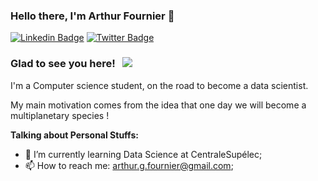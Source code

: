### Hello there, I'm Arthur Fournier 👋

[![Linkedin Badge](https://img.shields.io/badge/-LinkedIn-0e76a8?style=flat-square&logo=Linkedin&logoColor=white)](https://www.linkedin.com/in/arthur-fournier-0347291ba/)
[![Twitter Badge](https://img.shields.io/badge/-Twitter-00acee?style=flat-square&logo=Twitter&logoColor=white)](https://twitter.com/ArthurFDev)

### Glad to see you here! &nbsp; ![](https://visitor-badge.glitch.me/badge?page_id=space192.space192)

I'm a Computer science student, on the road to become a data scientist.

My main motivation comes from the idea that one day we will become a multiplanetary species !


**Talking about Personal Stuffs:**

- 🚀 I’m currently learning Data Science at CentraleSupélec;
- 📫 How to reach me: arthur.g.fournier@gmail.com;
